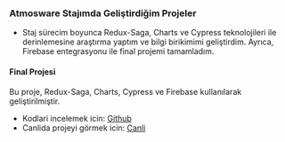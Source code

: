 ### Atmosware Stajımda Geliştirdiğim Projeler
* Staj sürecim boyunca Redux-Saga, Charts ve Cypress teknolojileri ile derinlemesine araştırma yaptım ve bilgi birikimimi geliştirdim. Ayrıca, Firebase entegrasyonu ile final projemi tamamladım.

#### Final Projesi
Bu proje, Redux-Saga, Charts, Cypress ve Firebase kullanılarak geliştirilmiştir.

- Kodlari incelemek icin: [Github](https://github.com/Recepurkun/AtmoswareStajProje)
- Canlida projeyi görmek icin: [Canli](https://atmosware-staj-proje.vercel.app/)